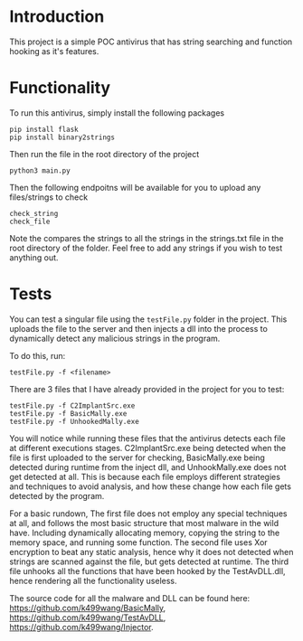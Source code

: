 # Introduction
This project is a simple POC antivirus that has string searching and function hooking as it's features.

# Functionality

To run this antivirus, simply install the following packages

```
pip install flask
pip install binary2strings
```

Then run the file in the root directory of the project

```
python3 main.py
```

Then the following endpoitns will be available for you to upload any files/strings to check

```
check_string
check_file
```

Note the compares the strings to all the strings in the strings.txt file in the root directory of the folder. Feel free to add any strings if you wish to test anything out.

# Tests

You can test a singular file using the `testFile.py` folder in the project. This uploads the file to the server and then injects a dll into the process to dynamically detect any malicious strings in the program.

To do this, run:

```
testFile.py -f <filename>
```

There are 3 files that I have already provided in the project for you to test:

```
testFile.py -f C2ImplantSrc.exe
testFile.py -f BasicMally.exe
testFile.py -f UnhookedMally.exe
```

You will notice while running these files that the antivirus detects each file at different executions stages. C2ImplantSrc.exe being detected when the file is first uploaded to the server for checking, BasicMally.exe being detected during runtime from the inject dll, and UnhookMally.exe does not get detected at all. This is because each file employs different strategies and techniques to avoid analysis, and how these change how each file gets detected by the program.

For a basic rundown, The first file does not employ any special techniques at all, and follows the most basic structure that most malware in the wild have. Including dynamically allocating memory, copying the string to the memory space, and running some function. The second file uses Xor encryption to beat any static analysis, hence why it does not detected when strings are scanned against the file, but gets detected at runtime. The third file unhooks all the functions that have been hooked by the TestAvDLL.dll, hence rendering all the functionality useless.

The source code for all the malware and DLL can be found here:  https://github.com/k499wang/BasicMally, https://github.com/k499wang/TestAvDLL, https://github.com/k499wang/Injector.

